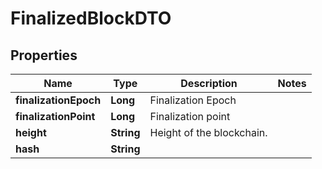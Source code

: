 

# FinalizedBlockDTO


## Properties

| Name | Type | Description | Notes |
|------------ | ------------- | ------------- | -------------|
|**finalizationEpoch** | **Long** | Finalization Epoch |  |
|**finalizationPoint** | **Long** | Finalization point |  |
|**height** | **String** | Height of the blockchain. |  |
|**hash** | **String** |  |  |



